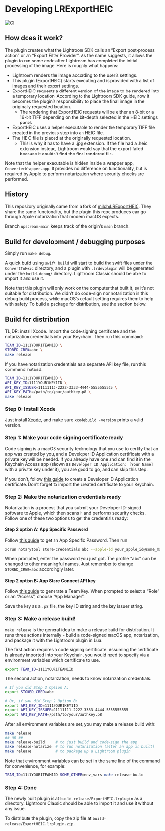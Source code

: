 # Developing LRExportHEIC

[![CI](https://github.com/YoungCatChen/LRExportHEIC/actions/workflows/ci.yml/badge.svg)](https://github.com/YoungCatChen/LRExportHEIC/actions/workflows/ci.yml)

## How does it work?

The plugin creates what the Lightroom SDK calls an “Export post-process action”
or an “Export Filter Provider”. As the name suggests, it allows the plugin to
run some code after Lightroom has completed the initial processing of the image.
Here is roughly what happens:

- Lightroom renders the image according to the user’s settings.
- This plugin (ExportHEIC) starts executing and is provided with a list of
  images and their export settings.
- ExportHEIC requests a different version of the image to be rendered into a
  temporary location. According to the Lightroom SDK guide, now it becomes the
  plugin’s responsibility to place the final image in the originally requested
  location.
  - The rendering that ExportHEIC requests will be either an 8-bit or a 16-bit
    TIFF depending on the bit-depth selected in the HEIC settings panel.
 - ExportHEIC uses a helper executable to render the temporary TIFF file created
   in the previous step into an HEIC file.
 - The HEIC file is placed at the originally requested location.
   - This is why it has to have a .jpg extension. If the file had a .heic
     extension instead, Lightroom would say that the export failed because it
     couldn’t find the final rendered file.

Note that the helper executable is hidden inside a wrapper app,
`ConverterWrapper.app`. It provides no difference on functionality, but is
required by Apple to perform notarization where security checks are performed.

## History

This repository originally came from a fork of
[milch/LRExportHEIC](https://github.com/milch/LRExportHEIC).
They share the same functonality, but the plugin this repo produces can go
through Apple notarization that modern macOS expects.

Branch `upstream-main` keeps track of the origin’s `main` branch.

## Build for development / debugging purposes

Simply run `make debug`.

A quick build using `swift build` will start to build the swift files
under the `ConvertToHeic` directory, and a plugin with `.lrdevplugin`
will be generated under the `build-debug/` directory.
Lightroom Classic should be able to import it and use it.

Note that this plugin will only work on the computer that built it,
so it’s not suitable for distribution.
We didn’t do code-sign nor notarization in this debug build process,
while macOS’s default setting requires them to help with safety.
To build a package for distribution, see the section below.

## Build for distribution

TL;DR: install Xcode. Import the code-signing certificate and the notarization
credentials into your Keychain. Then run this command:

```sh
TEAM_ID=1111YOUR1TEAM1ID \
STORED_CRED=abc \
make release
```

If you have notarization credentials as a separate API key file,
run this command instead:

```sh
TEAM_ID=1111YOUR1TEAM1ID \
API_KEY_ID=1111YOUR1KEY1ID \
API_KEY_ISSUER=11111111-2222-3333-4444-5555555555 \
API_KEY_PATH=/path/to/your/authkey.p8 \
make release
```

### Step 0: Install Xcode

Just install [Xcode](https://apps.apple.com/us/app/xcode/id497799835),
and make sure `xcodebuild -version` prints a valid version.

### Step 1: Make your code signing certificate ready

Code signing is a macOS security technology that you use to certify that an app
was created by you, and a Developer ID Application certificate
with a private key will be needed.
If you already have one and can find it in the Keychain Access app
(shown as `Developer ID Application: [Your Name]` with a private key under it),
you are good to go, and can skip this step.

If you don’t, follow
[this guide](https://developer.apple.com/help/account/create-certificates/create-developer-id-certificates/)
to create a Developer ID Application certificate.
Don’t forget to import the created certificate to your Keychain.

### Step 2: Make the notarization credentials ready

Notarization is a process that you submit your Developer ID-signed software
to Apple, which then scans it and performs security checks.
Follow one of these two options to get the credentials ready:

#### Step 2 option A: App Specific Password

Follow [this guide](https://support.apple.com/en-us/102654) to get an
App Specific Password. Then run

```sh
xcrun notarytool store-credentials abc --apple-id your_apple_id@some_mail.com --team-id 1111YOUR1TEAM1ID
```

When prompted, enter the password you just got.
The profile “abc” can be changed to other meaningful names.
Just remember to change `STORED_CRED=abc` accordingly later.

#### Step 2 option B: App Store Connect API key

Follow
[this guide](https://developer.apple.com/documentation/appstoreconnectapi/creating-api-keys-for-app-store-connect-api#Generate-a-Team-Key-and-Assign-It-a-Role)
to generate a Team Key.
When prompted to select a “Role” or an “Access”, choose “App Manager”.

Save the key as a `.p8` file, the key ID string and the key issuer string.

### Step 3: Make a release build!

`make release` is the general idea to make a release build for distribution.
It runs three actions internally - build a code-signed macOS app, notarization,
and package it with the Lightroom plugin in Lua.

The first action requires a code signing certificate.
Assuming the certificate is already imported into your Keychain,
you would need to specify via a environment variables which certificate to use.

```sh
export TEAM_ID=1111YOUR1TEAM1ID
```

The second action, notarization, needs to know notarization credentials.

```sh
# If you did Step 2 Option A:
export STORED_CRED=abc

# Or, if you did Step 2 Option B:
export API_KEY_ID=1111YOUR1KEY1ID
export API_KEY_ISSUER=11111111-2222-3333-4444-5555555555
export API_KEY_PATH=/path/to/your/authkey.p8
```

After all environment variables are set, you may make a release build with:

```sh
make release
## OR ##
make release-build     # to just build and code-sign the app
make release-notarize  # to run notarization (after an app is built)
make release           # to package up a Lightroom plugin
```

Note that environment variables can be set in the same line of the command
for convenience, for example:

```sh
TEAM_ID=1111YOUR1TEAM1ID SOME_OTHER=env_vars make release-build
```

### Step 4: Done

The newly built plugin is at `build-release/ExportHEIC.lrplugin` as a directory.
Lightroom Classic should be able to import it and use it without any issue.

To distribute the plugin, copy the zip file at
`build-release/ExportHEIC.lrplugin.zip`.
